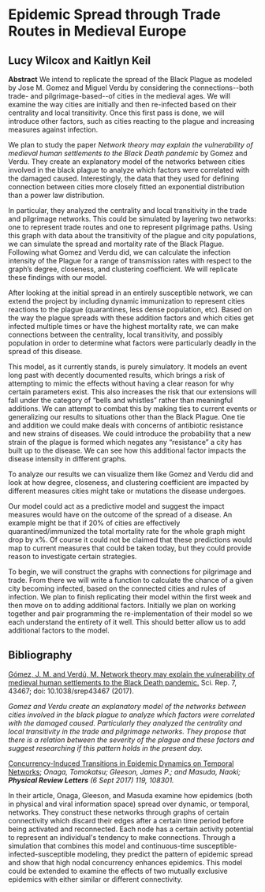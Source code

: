 # Epidemic Spread through Trade Routes in Medieval Europe

## Lucy Wilcox and Kaitlyn Keil

**Abstract** We intend to replicate the spread of the Black Plague as modeled by Jose M. Gomez and Miguel Verdu by considering the connections--both trade- and pilgrimage-based--of cities in the medieval ages. We will examine the way cities are initially and then re-infected based on their centrality and local transitivity. Once this first pass is done, we will introduce other factors, such as cities reacting to the plague and increasing measures against infection.

We plan to study the paper *Network theory may explain the vulnerability of medieval human settlements to the Black Death pandemic* by Gomez and  Verdu. They create an explanatory model of the networks between cities involved in the black plague to analyze which factors were correlated with the damaged caused. Interestingly, the data that they used for defining connection between cities more closely fitted an exponential distribution than a power law distribution. 

In particular, they analyzed the centrality and local transitivity in the trade and pilgrimage networks. This could be simulated by layering two networks: one to represent trade routes and one to represent pilgrimage paths. Using this graph with data about the transitivity of the plague and city populations, we can simulate the spread and mortality rate of the Black Plague. Following what Gomez and Verdu did, we can calculate the infection intensity of the Plague for a range of transmission rates with respect to the graph’s degree, closeness, and clustering coefficient. We will replicate these findings with our model.

After looking at the initial spread in an entirely susceptible network, we can extend the project by including dynamic immunization to represent cities reactions to the plague (quarantines, less dense population, etc). Based on the way the plague spreads with these addition factors and which cities get infected multiple times or have the highest mortality rate, we can make connections between the centrality, local transitivity, and possibly population in order to determine what factors were particularly deadly in the spread of this disease.

This model, as it currently stands, is purely simulatory. It models an event long past with decently documented results, which brings a risk of attempting to mimic the effects without having a clear reason for why certain parameters exist. This also increases the risk that our extensions will fall under the category of “bells and whistles” rather than meaningful additions. We can attempt to combat this by making ties to current events or generalizing our results to situations other than the Black Plague. One tie and addition we could make deals with concerns of antibiotic resistance and new strains of diseases. We could introduce the probability that a new strain of the plague is formed which negates any “resistance” a city has built up to the disease. We can see how this additional factor impacts the disease intensity in different graphs. 

To analyze our results we can visualize them like Gomez and Verdu did and look at how degree, closeness, and clustering coefficient are impacted by different measures cities might take or mutations the disease undergoes. 


Our model could act as a predictive model and suggest the impact measures would have on the outcome of the spread of a disease. An example might be that if 20% of cities are effectively quarantined/immunized the total mortality rate for the whole graph might drop by x%. Of course it could not be claimed that these predictions would map to current measures that could be taken today, but they could provide reason to investigate certain strategies.

To begin, we will construct the graphs with connections for pilgrimage and trade. From there we will write a function to calculate the chance of a given city becoming infected, based on the connected cities and rules of infection. We plan to finish replicating their model within the first week and then move on to adding additional factors. Initially we plan on working together and pair programming the re-implementation of their model so we each understand the entirety of it well. This should better allow us to add additional factors to the model.

## Bibliography 
[Gómez, J. M. and Verdú, M. Network theory may explain the vulnerability of medieval human settlements to the Black Death pandemic.](https://www.nature.com/articles/srep43467) Sci. Rep. 7, 43467; doi: 10.1038/srep43467 (2017).

*Gomez and Verdu create an explanatory model of the networks between cities involved in the black plague to analyze which factors were correlated with the damaged caused. Particularly they analyzed the centrality and local transitivity in the trade and pilgrimage networks. They propose that there is a relation between the severity of the plague and these factors and suggest researching if this pattern holds in the present day.*   


[Concurrency-Induced Transitions in Epidemic Dynamics on Temporal Networks](https://comdig.unam.mx/2017/09/10/concurrency-induced-transitions-in-epidemic-dynamics-on-temporal-networks/); *Onaga, Tomokatsu; Gleeson, James P.; and Masuda, Naoki; **Physical Review Letters** (6 Sept 2017) 119, 108301.*

In their article, Onaga, Gleeson, and Masuda examine how epidemics (both in physical and viral information space) spread over dynamic, or temporal, networks. They construct these networks through graphs of certain connectivity which discard their edges after a certain time period before being activated and reconnected. Each node has a certain activity potential to represent an individual's tendency to make connections. Through a simulation that combines this model and continuous-time susceptible-infected-susceptible modeling, they predict the pattern of epidemic spread and show that high nodal concurrency enhances epidemics. This model could be extended to examine the effects of two mutually exclusive epidemics with either similar or different connectivity.
